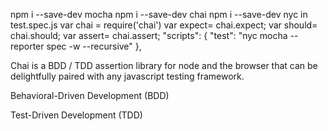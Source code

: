 npm i --save-dev mocha
npm i --save-dev chai
npm i --save-dev nyc
in test.spec.js
var chai = require('chai')
var expect= chai.expect;
var should= chai.should;
var assert= chai.assert;
  "scripts": {
    "test": "nyc mocha --reporter spec -w --recursive"
  },

Chai is a BDD / TDD assertion library for node and the browser that can be delightfully paired with any javascript testing framework.

Behavioral-Driven Development (BDD)

Test-Driven Development (TDD)